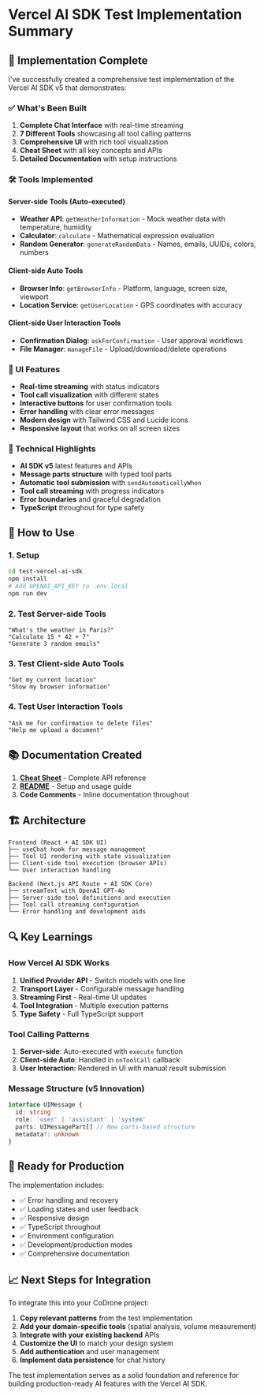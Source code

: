 # Vercel AI SDK Test Implementation Summary

## 🎯 Implementation Complete

I've successfully created a comprehensive test implementation of the Vercel AI SDK v5 that demonstrates:

### ✅ What's Been Built

1. **Complete Chat Interface** with real-time streaming
2. **7 Different Tools** showcasing all tool calling patterns
3. **Comprehensive UI** with rich tool visualization  
4. **Cheat Sheet** with all key concepts and APIs
5. **Detailed Documentation** with setup instructions

### 🛠️ Tools Implemented

#### Server-side Tools (Auto-executed)
- **Weather API**: `getWeatherInformation` - Mock weather data with temperature, humidity
- **Calculator**: `calculate` - Mathematical expression evaluation  
- **Random Generator**: `generateRandomData` - Names, emails, UUIDs, colors, numbers

#### Client-side Auto Tools
- **Browser Info**: `getBrowserInfo` - Platform, language, screen size, viewport
- **Location Service**: `getUserLocation` - GPS coordinates with accuracy

#### Client-side User Interaction Tools  
- **Confirmation Dialog**: `askForConfirmation` - User approval workflows
- **File Manager**: `manageFile` - Upload/download/delete operations

### 🎨 UI Features

- **Real-time streaming** with status indicators
- **Tool call visualization** with different states
- **Interactive buttons** for user confirmation tools
- **Error handling** with clear error messages
- **Modern design** with Tailwind CSS and Lucide icons
- **Responsive layout** that works on all screen sizes

### 🔧 Technical Highlights

- **AI SDK v5** latest features and APIs
- **Message parts structure** with typed tool parts
- **Automatic tool submission** with `sendAutomaticallyWhen`
- **Tool call streaming** with progress indicators
- **Error boundaries** and graceful degradation
- **TypeScript** throughout for type safety

## 🚀 How to Use

### 1. Setup
```bash
cd test-vercel-ai-sdk
npm install
# Add OPENAI_API_KEY to .env.local
npm run dev
```

### 2. Test Server-side Tools
```
"What's the weather in Paris?"
"Calculate 15 * 42 + 7"
"Generate 3 random emails"
```

### 3. Test Client-side Auto Tools
```
"Get my current location"
"Show my browser information"
```

### 4. Test User Interaction Tools
```
"Ask me for confirmation to delete files"
"Help me upload a document"
```

## 📚 Documentation Created

1. **[Cheat Sheet](VERCEL_AI_SDK_CHEATSHEET.md)** - Complete API reference
2. **[README](../test-vercel-ai-sdk/README.md)** - Setup and usage guide
3. **Code Comments** - Inline documentation throughout

## 🏗️ Architecture

```
Frontend (React + AI SDK UI)
├── useChat hook for message management
├── Tool UI rendering with state visualization
├── Client-side tool execution (browser APIs)
└── User interaction handling

Backend (Next.js API Route + AI SDK Core)  
├── streamText with OpenAI GPT-4o
├── Server-side tool definitions and execution
├── Tool call streaming configuration
└── Error handling and development aids
```

## 🔍 Key Learnings

### How Vercel AI SDK Works
1. **Unified Provider API** - Switch models with one line
2. **Transport Layer** - Configurable message handling  
3. **Streaming First** - Real-time UI updates
4. **Tool Integration** - Multiple execution patterns
5. **Type Safety** - Full TypeScript support

### Tool Calling Patterns
1. **Server-side**: Auto-executed with `execute` function
2. **Client-side Auto**: Handled in `onToolCall` callback
3. **User Interaction**: Rendered in UI with manual result submission

### Message Structure (v5 Innovation)
```typescript
interface UIMessage {
  id: string
  role: 'user' | 'assistant' | 'system'  
  parts: UIMessagePart[] // New parts-based structure
  metadata?: unknown
}
```

## 🎯 Ready for Production

The implementation includes:
- ✅ Error handling and recovery
- ✅ Loading states and user feedback
- ✅ Responsive design
- ✅ TypeScript throughout
- ✅ Environment configuration
- ✅ Development/production modes
- ✅ Comprehensive documentation

## 📈 Next Steps for Integration

To integrate this into your CoDrone project:

1. **Copy relevant patterns** from the test implementation
2. **Add your domain-specific tools** (spatial analysis, volume measurement)
3. **Integrate with your existing backend** APIs
4. **Customize the UI** to match your design system
5. **Add authentication** and user management
6. **Implement data persistence** for chat history

The test implementation serves as a solid foundation and reference for building production-ready AI features with the Vercel AI SDK.